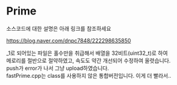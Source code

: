 # Prime

소스코드에 대한 설명은 아래 링크를 참조하세요

https://blog.naver.com/dnpc7848/222298635850


_1로 되어있는 파일은 홀수만을 취급해서 배열을 32비트(uint32_t)로 하여  
메로리를 절반으로 절약하였고, 속도도 약간 개선되어 수정하여 올렷습니다.  
push가 error가 나서 그냥 upload하였습니다.  
fastPrime.cpp는 class를 사용하지 않은 통합버전입니다. 이게 더 빨라서..
